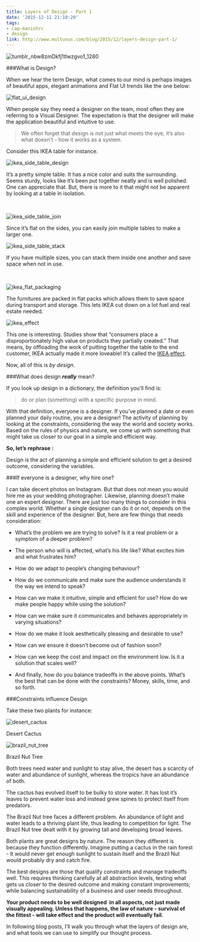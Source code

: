 ```yaml
---
title: Layers of Design - Part 1
date: '2015-12-11 21:10:20'
tags:
- cap-manishrc
- design
link: http://www.multunus.com/blog/2015/12/layers-design-part-1/
---
```


![tumblr_nbw8zmDkfj1tlwzgvo1_1280](http://www.multunus.com/wp-content/uploads/2015/12/tumblr_nbw8zmDkfj1tlwzgvo1_1280.jpg)

###What is Design?


When we hear the term Design, what comes to our mind is perhaps images of beautiful apps, elegant animations and Flat UI trends like the one below:


![flat_ui_design](https://s3.amazonaws.com/next.multunus.com/wp-content/uploads/2015/12/flat_ui_design.png)

When people say they need a designer on the team, most often they are referring to a Visual Designer. The expectation is that the designer will make the application beautiful and intuitive to use.


> We often forget that design is not just what meets the eye, it’s also what doesn't - how it works as a system.

Consider this IKEA table for instance.

![ikea_side_table_design](https://s3.amazonaws.com/next.multunus.com/wp-content/uploads/2015/12/ikea_side_table_design-1024x768.jpg)

It’s a pretty simple table. It has a nice color and suits the surrounding. Seems sturdy, looks like it’s been put together neatly and is well polished. One can appreciate that. But, there is more to it that might not be apparent by looking at a table in isolation.

 

![ikea_side_table_join](https://s3.amazonaws.com/next.multunus.com/wp-content/uploads/2015/12/ikea_side_table_join.jpg)

Since it’s flat on the sides, you can easily join multiple tables to make a larger one.


![ikea_side_table_stack](https://s3.amazonaws.com/next.multunus.com/wp-content/uploads/2015/12/ikea_side_table_stack.jpg)

If you have multiple sizes, you can stack them inside one another and save space when not in use.

 

![ikea_flat_packaging](https://s3.amazonaws.com/next.multunus.com/wp-content/uploads/2015/12/ikea_flat_packaging.jpg)

The furnitures are packed in flat packs which allows them to save space during transport and storage. This lets IKEA cut down on a lot fuel and real estate needed.


![ikea_effect](https://s3.amazonaws.com/next.multunus.com/wp-content/uploads/2015/12/ikea_effect.jpg)

This one is interesting. Studies show that “consumers place a disproportionately high value on products they partially created.” That means, by offloading the work of putting together the table to the end customer, IKEA actually made it more loveable! It’s called the 
[IKEA effect](https://en.wikipedia.org/wiki/IKEA_effect).

Now, all of this is *by design*.


###What does design ***really*** mean?


If you look up design in a dictionary, the definition you’ll find is:


> do or plan (something) with a specific purpose in mind.


With that definition, everyone is a designer. If you’ve planned a date or even planned your daily routine, you are a designer! The activity of planning by looking at the constraints, considering the way the world and society works. Based on the rules of physics and nature, we come up with something that might take us closer to our goal in a simple and efficient way.


**So, let’s rephrase :**

Design is the act of planning a simple and efficient solution to get a desired outcome, considering the variables.


###If everyone is a designer, why hire one?


I can take decent photos on Instagram. But that does not mean you would hire me as your wedding photographer. Likewise, planning doesn’t make one an expert designer. There are just too many things to consider in this complex world. Whether a single designer can do it or not, depends on the skill and experience of the designer. But, here are few things that needs consideration:


* What’s the problem we are trying to solve? Is it a real problem or a symptom of a deeper problem?

    
* The person who will is affected, what’s his life like? What excites him and what frustrates him?

    
* How do we adapt to people’s changing behaviour?

    
* How do we communicate and make sure the audience understands it the way we intend to speak?

    
* How can we make it intuitive, simple and efficient for use? How do we make people happy while using the solution?

    
* How can we make sure it communicates and behaves appropriately in varying situations?

    
* How do we make it look aesthetically pleasing and desirable to use?

    
* How can we ensure it doesn’t become out of fashion soon?

    
* How can we keep the cost and impact on the environment low. Is it a solution that scales well?

    
* And finally, how do you balance tradeoffs in the above points. What’s the best that can be done with the constraints? Money, skills, time, and so forth.


###Constraints influence Design


Take these two plants for instance:


![desert_cactus](https://s3.amazonaws.com/next.multunus.com/wp-content/uploads/2015/12/desert_cactus1-225x300.jpg)

Desert Cactus

![brazil_nut_tree](https://s3.amazonaws.com/next.multunus.com/wp-content/uploads/2015/12/brazil_nut_tree-225x300.jpg)


Brazil Nut Tree


Both trees need water and sunlight to stay alive, the desert has a scarcity of water and abundance of sunlight, whereas the tropics have an abundance of both.

The cactus has evolved itself to be bulky to store water. It has lost it’s leaves to prevent water loss and instead grew spines to protect itself from predators.

The Brazil Nut tree faces a different problem. An abundance of light and water leads to a thriving plant life, thus leading to competition for light. The Brazil Nut tree dealt with it by growing tall and developing broad leaves.

Both plants are great designs by nature. The reason they 
 different is because they function differently. Imagine putting a cactus in the rain forest - It would never get enough sunlight to sustain itself and the Brazil Nut would probably dry and catch fire.

The best designs are those that qualify constraints and manage tradeoffs well. This requires thinking carefully at all abstraction levels, testing what gets us closer to the desired outcome and making constant improvements; while balancing sustainability of a business and user needs throughout.


**Your product needs to be well designed  in all aspects, not just made visually appealing. Unless that happens, the law of nature - survival of the fittest - will take effect and the product will eventually fail.**

In following blog posts, I’ll walk you through what the layers of design are, and what tools we can use to simplify our thought process.
